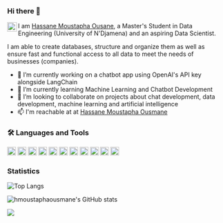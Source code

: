 ### Hi there 👋
<a href="https://www.linkedin.com/in/hassane-moustapha-ousmane-6b9549228/">
  <img align="left" alt="Hassane Moustapha Ousmane | LinkedIn" width="22px" src="https://cdn-icons-png.flaticon.com/512/174/174857.png" />
</a>
<!--src="https://cdn.jsdelivr.net/npm/simple-icons@3.13.0/icons/linkedin.svg" /> -->

<!--
Je suis [Hassane Moustapha Ousane](https://hmoustaphaousmane.github.io), un aspirant Data Scientist, nantis d'un Licence en Informatique Fondamentale et bintôt diplômé d'une Licence professionnelle et d'une Certification [Simplon](https://simplonline.co/) en Data Development à la Faculté des Sciences Exactes et Appliquées de l'Université de N'Djamèna. Je suis capable de créer des bases de données, les structurer, les organiser ainsi que garantir un accès rapide et fonctionnel à toutes les données afin de répondre aux besoins des entreprises.
-->

I am [Hassane Moustapha Ousane](https://hmoustaphaousmane.github.io), a Master's Student in Data Engineering (University of N'Djamena) and an aspiring Data Scientist.
<!-- with a Bachelor's Degree in Computer Science (University of Dschang) and recently graduated with a Professional Bachelor's Degree in Data Development (University of N'Djamèna).-->
I am able to create databases, structure and organize them as well as ensure fast and functional access to all data to meet the needs of businesses (companies).

- 🔭 I’m currently working on a chatbot app using OpenAI's API key alongside LangChain
- 🌱 I’m currently learning Machine Learning and Chatbot Development
- 👯 I’m looking to collaborate on projects about chat development, data development, machine learning and artificial intelligence
- 📫 I'm reachable at at [Hassane Moustapha Ousmane](https://www.linkedin.com/in/hassane-moustapha-ousmane-6b9549228/)

### 🛠 Languages and Tools
<code><img height="20" src="https://cdn-icons-png.flaticon.com/512/5968/5968350.png"></code>
<code><img height="20" src="https://www.svgrepo.com/show/353657/django-icon.svg"></code>
<code><img height="20" src="https://github.com/hmoustaphaousmane/hmoustaphaousmane/assets/66555033/aac326d3-35f9-477e-9f1a-6377edb68cfd"></code>
<code><img height="20" src="https://git-scm.com/images/logos/downloads/Git-Icon-1788C.png"></code>
<code><img height="20" src="https://cdn-icons-png.flaticon.com/512/25/25231.png"></code>
<code><img height="20" src="https://cdn-icons-png.flaticon.com/512/5968/5968313.png"></code>
<code><img height="20" src="https://cdn-icons-png.flaticon.com/512/6124/6124995.png"></code>
<code><img height="20" src="https://cdn-icons-png.flaticon.com/512/5969/5969282.png"></code>
<code><img height="20" src="https://cdn.iconscout.com/icon/free/png-256/free-symfony-282493.png?f=webp&w=256"></code>
<code><img height="20" src="https://static-00.iconduck.com/assets.00/flutter-icon-512x512-k9y8x41t.png"></code>
<code><img height="20" src="https://www.svgrepo.com/show/303206/javascript-logo.svg"></code>
<!-- <code><img height="20" src="https://cdn-icons-png.flaticon.com/512/5968/5968282.png"></code> -->
<!-- <code><img height="20" src=""></code> -->
<!-- <code><img height="20" src="https://cdn.iconscout.com/icon/free/png-256/free-ruby-226055.png"></code> -->


### Statistics
<!-- ![hmoustaphaousmane's github stats](https://github-readme-stats.vercel.app/api?username=hmoustaphaousmane&show_icons=true&theme=tokyonight) -->
![Top Langs](https://github-readme-stats.vercel.app/api/top-langs/?username=hmoustaphaousmane&layout=compact)

<!-- 
<picture>
    <source media="(prefers-color-scheme: dark)" srcset="https://github-readme-stats.vercel.app/api?username=hmoustaphaousmane&theme=radical" />
    <img src="https://github-readme-stats.vercel.app/api?username=hmoustaphaousmane&theme=default" />
</picture>
-->
![hmoustaphaousmane's GitHub stats](https://github-readme-stats.vercel.app/api?username=hmoustaphaousmane&show_icons=true&theme=radical)

<!--
[![GitHub Streak](https://github-readme-streak-stats.herokuapp.com?user=hmoustaphaousmane&theme=radical)](https://git.io/streak-stats)
<a href="https://git.io/streak-stats"><img src="https://github-readme-streak-stats.herokuapp.com?user=hmoustaphaousmane&theme=radical" alt="GitHub Streak" /></a>
-->
<picture>
    <source media="(prefers-color-scheme: dark)" srcset="https://streak-stats.demolab.com?user=hmoustaphaousmane&theme=radical" />
    <img src="https://streak-stats.demolab.com?user=hmoustaphaousmane&theme=default" />
</picture>

<!--
**hmoustaphaousmane/hmoustaphaousmane** is a ✨ _special_ ✨ repository because its `README.md` (this file) appears on your GitHub profile.

Here are some ideas to get you started:

- 🔭 I’m currently working on ...
- 🌱 I’m currently learning ...
- 👯 I’m looking to collaborate on ...
- 🤔 I’m looking for help with ...
- 💬 Ask me about ...
- 📫 How to reach me: ...
- 😄 Pronouns: ...
- ⚡ Fun fact: ...
-->
